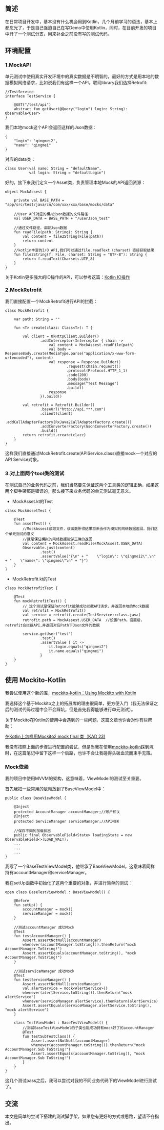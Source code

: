 ## 简述

在日常项目开发中，基本没有什么机会用到Kotlin，几个月前学习的语法，基本上都忘光了，于是自己强迫自己在写Demo中使用Kotlin，同时，在目前开发的项目中开了一个测试分支，用来补全之前没有写的测试代码。

## 环境配置

### 1.MockAPI

单元测试中使用真实开发环境中的真实数据是不明智的，最好的方式是用本地的数据模拟网络请求，比如说我们有这样一个API，联网library我们选择Retrofit:

```
//TestService
interface TestService {

    @GET("/test/api")
    abstract fun getUser(@Query("login") login: String): Observable<User>
}
```

我们本地mock这个API会返回这样的Json数据：
```
{
    "login": "qingmei2",
    "name": "qingmei"
}
```

对应的data类：
```
class User(val name: String = "defaultName",
           val login: String = "defaultLogin")
```

好的，接下来我们定义一个Asset类，负责管理本地Mock的API返回资源：

```
object MockAssest {

    private val BASE_PATH = "app/src/test/java/cn/com/xxx/xxx/base/mocks/data"
    
    //User API对应的模拟json数据的文件路径
    val USER_DATA = BASE_PATH + "/userJson_test"
	
	//通过文件路径，读取Json数据
    fun readFile(path: String): String {
        val content = file2String(File(path))
        return content
    }
	//kotlin丰富的I/O API,我们可以通过file.readText（charset）直接获取结果
    fun file2String(f: File, charset: String = "UTF-8"): String {
        return f.readText(Charsets.UTF_8)
    }
}
```

关于Kotlin更多强大的IO操作的API，可以参考这篇：[Kotlin IO操作](http://www.jianshu.com/p/adaf5136e197)

### 2.MockRetrofit

我们直接配置一个MockRetrofit进行API的拦截：

```
class MockRetrofit {

    var path: String = ""

    fun <T> create(clazz: Class<T>): T {

        val client = OkHttpClient.Builder()
                .addInterceptor(Interceptor { chain ->
                    val content = MockAssest.readFile(path)
                    val body = ResponseBody.create(MediaType.parse("application/x-www-form-urlencoded"), content)
                    val response = Response.Builder()
                            .request(chain.request())
                            .protocol(Protocol.HTTP_1_1)
                            .code(200)
                            .body(body)
                            .message("Test Message")
                            .build()
                    response
                }).build()

        val retrofit = Retrofit.Builder()
                .baseUrl("http://api.***.com")
                .client(client)
                .addCallAdapterFactory(RxJava2CallAdapterFactory.create())
                .addConverterFactory(GsonConverterFactory.create())
                .build()
        return retrofit.create(clazz)
    }
}
```

这样我们直接通过MockRetrofit.create(APIService.class)直接mock一个对应的API Service对象。

### 3.对上面两个tool类的测试

在测试自己的业务代码之前，我们当然要先保证这两个工具类的逻辑正确，如果这两个脚手架都是错误的，那么接下来业务代码的单元测试毫无意义。

* MockAsset.kt的Test

```
class MockAssetTest {

    @Test
    fun assetTest() {
	    //MockAssest读取文件，该函数所得结果将来会作为模拟的网络数据返回，我们这个单元测试的意义
	    //就是保证模拟的网络数据能够正确的返回
        val content = MockAssest.readFile(MockAssest.USER_DATA)
        Observable.just(content)
                .test()
                .assertValue("{\n" + "    \"login\": \"qingmei2\",\n" + "    \"name\": \"qingmei\"\n" + "}")
    }
}
```
*  MockRetrofit.kt的Test

```
class MockRetrofitTest {
	
    @Test
    fun mockRetrofitTest() {
	    // 这个测试是保证Retrofit能够成功拦截API请求，并返回本地的Mock数据
        val retrofit = MockRetrofit()
        val service = retrofit.create(TestService::class.java)
        retrofit.path = MockAssest.USER_DATA  //设置Path，设置后，retrofit会拦截API,并返回对应Path下Json文件的数据

        service.getUser("test")
                .test()
                .assertValue { it ->
                    it.login.equals("qingmei2")
                    it.name.equals("qingmei")
                }
    }
}
```

## 使用 Mockito-Kotlin

我尝试使用这个新的库，[mockito-kotlin：Using Mockito with Kotlin](https://github.com/nhaarman/mockito-kotlin)

我选择这个基于Mockito之上的拓展库的理由很简单，更方便入门（我无法保证之后的测试代码过程中会不会踩坑，但是首先我得能够进行单元测试）。

关于Mockito在Kotlin的使用中会遇到的一些问题，这篇文章也许会对你有些帮助：

[在Kotlin上怎样用Mockito2 mock final 类（KAD 23)](http://www.cnblogs.com/figozhg/archive/2017/05/06/6817848.html)

我没有按照上面的步骤进行配置的尝试，但是当我在使用[mockito-kotlin](https://github.com/nhaarman/mockito-kotlin)踩到坑时，在这篇笔记中留下这样一个后路，也许不会让我碰得头破血流而束手无策。

### Mock依赖

我的项目中使用MVVM的架构，这意味着，ViewModel的测试至关重要。

首先我把一些常用的依赖放到了BaseViewModel中：

```
public class BaseViewModel {

    @Inject
    protected AccountManager accountManager;//账户相关
    @Inject
    protected ServiceManager serviceManager;//API相关
    
	//保存不同的加载状态
    public final ObservableField<State> loadingState = new ObservableField<>(LOAD_WAIT);
	...
	...
	...
}
``` 

我写了一个BaseTestViewModel类，他继承了BaseViewModel，这意味着同样持有accountManager和serviceManager。

我在setUp函数中初始化了这两个重要的对象，并进行简单的测试：

```
open class BaseTestViewModel : BaseViewModel() {

    @Before
    fun setUp() {
        accountManager = mock()
        serviceManager = mock()
    }
	
	//测试accountManager 成功Mock
    @Test
    fun testAccountManager() {
        Assert.assertNotNull(accountManager)
        whenever(accountManager.toString()).thenReturn("mock AccountManager.ToString!")
        Assert.assertEquals(accountManager.toString(), "mock AccountManager.ToString!")
    }
    
	//测试serviceManager 成功Mock
    @Test
    fun testServiceManager() {
        Assert.assertNotNull(serviceManager)
        val alertService = mock<AlertService>()
        whenever(alertService.toString()).thenReturn("mock alertService")
        whenever(serviceManager.alertService).thenReturn(alertService)
        Assert.assertEquals(serviceManager.alertService.toString(), "mock alertService")
    }

    class TestViewModel : BaseTestViewModel() {
		//测试BaseTestViewModel的子类也能成功持有mock好了的accountManager
        @Test
        fun testSubTestClass() {
            Assert.assertNotNull(accountManager)
            whenever(accountManager.toString()).thenReturn("mock AccountManager.Sub ToString!")
            Assert.assertEquals(accountManager.toString(), "mock AccountManager.Sub ToString!")
        }
    }
}
```

这几个测试pass之后，我可以尝试对我的不同业务代码下的ViewModel进行测试了。

## 交流

本文是简单的尝试下搭建的测试脚手架，如果您有更好的方式或思路，望请不吝指出。
